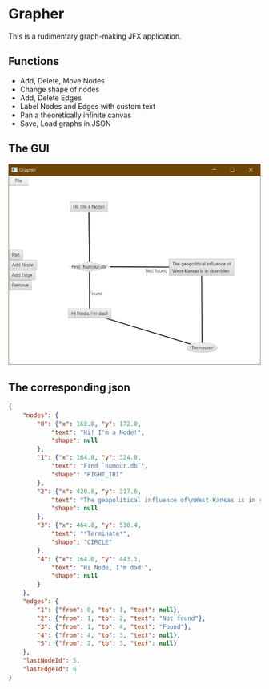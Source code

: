 # Grapher

This is a rudimentary graph-making JFX application.

## Functions
* Add, Delete, Move Nodes
* Change shape of nodes
* Add, Delete Edges
* Label Nodes and Edges with custom text
* Pan a theoretically infinite canvas
* Save, Load graphs in JSON

## The GUI
![An example should be here...](img/example.png)
## The corresponding json
```json
{
    "nodes": {
        "0": {"x": 168.8, "y": 172.0,
            "text": "Hi! I'm a Node!",
            "shape": null
        },
        "1": {"x": 164.8, "y": 324.8,
            "text": "Find `humour.db`",
            "shape": "RIGHT_TRI"
        },
        "2": {"x": 420.8, "y": 317.6,
            "text": "The geopolitical influence of\nWest-Kansas is in shambles",
            "shape": null
        },
        "3": {"x": 464.8, "y": 530.4,
            "text": "*Terminate*",
            "shape": "CIRCLE"
        },
        "4": {"x": 164.0, "y": 443.1,
            "text": "Hi Node, I'm dad!",
            "shape": null
        }
    },
    "edges": {
        "1": {"from": 0, "to": 1, "text": null},
        "2": {"from": 1, "to": 2, "text": "Not found"},
        "3": {"from": 1, "to": 4, "text": "Found"},
        "4": {"from": 4, "to": 3, "text": null},
        "5": {"from": 2, "to": 3, "text": null}
    },
    "lastNodeId": 5,
    "lastEdgeId": 6
}
```